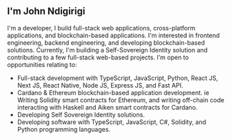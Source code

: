 ## I'm John Ndigirigi
I'm a developer, I build full-stack web applications, cross-platform applications, and blockchain-based  applications. I'm interested in frontend engineering, backend engineering, and developing blockchain-based solutions. Currently, I'm building a Self-Sovereign Identity solution and contributing to a few full-stack web-based projects.
I'm open to opportunities relating to:
- Full-stack development with TypeScript, JavaScript, Python,  React JS, Next JS, React Native, Node JS, Express JS, and Fast API.
- Cardano & Ethereum blockchain-based application development. ie Writing Solidity smart contracts for Ethereum, and writing off-chain code interacting with Haskell and Aiken smart contracts for Cardano.
- Developing Self Sovereign Identity solutions.
- Developing software with  TypeScript, JavaScript, C#, Solidity, and Python programming languages.

